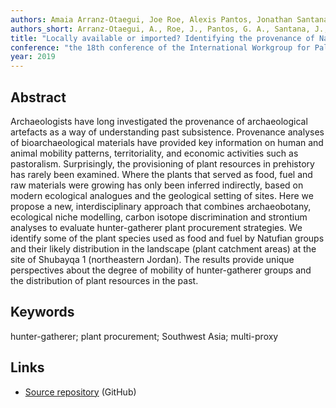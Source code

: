 ```yaml
---
authors: Amaia Arranz-Otaegui, Joe Roe, Alexis Pantos, Jonathan Santana-Cabrera, José Luis Araus, Petrus Le Roux, and Tobias Richter
authors_short: Arranz-Otaegui, A., Roe, J., Pantos, G. A., Santana, J., Araus-Cabrera, J. L., Le Roux, P., & Richter, T. 
title: "Locally available or imported? Identifying the provenance of Natufian plant food and fuel resources at Shubayqa 1 (northeastern Jordan)"
conference: "the 18th conference of the International Workgroup for Palaeoethnobotany (IWGP), Lecce"
year: 2019
---
```


## Abstract

Archaeologists  have  long  investigated  the  provenance  of  archaeological  artefacts  as  a  way  of understanding past subsistence. Provenance analyses of bioarchaeological materials have provided key information on human and animal mobility patterns, territoriality, and economic activities such as pastoralism. Surprisingly, the provisioning of plant resources in prehistory has rarely been examined. Where  the  plants  that  served  as  food,  fuel  and  raw  materials  were  growing  has  only been inferred indirectly, based on modern ecological analogues and the geological setting of sites. Here  we  propose  a  new,  interdisciplinary  approach  that  combines  archaeobotany,  ecological niche modelling, carbon isotope discrimination and strontium analyses to evaluate hunter-gatherer plant procurement strategies. We identify some of the plant species used as food and fuel by Natufian groups and their likely distribution in the landscape (plant catchment areas) at the site of Shubayqa 1 (northeastern Jordan). The results provide unique perspectives about the degree of mobility of hunter-gatherer groups and the distribution of plant resources in the past.

## Keywords

hunter-gatherer; plant procurement; Southwest Asia; multi-proxy

## Links

* [Source repository](https://github.com/joeroe/BadiaPaleoFloraENM) (GitHub)
